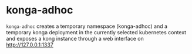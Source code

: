# konga-adhoc

`konga-adhoc` creates a temporary namespace (konga-adhoc) and a temporary konga deployment
in the currently selected kubernetes context and exposes a kong instance through a web interface
on http://127.0.0.1:1337

